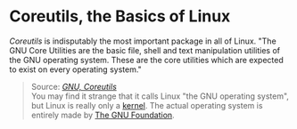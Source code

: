 # Coreutils, the Basics of Linux
_Coreutils_ is indisputably the most important package in all of Linux. "The GNU Core Utilities are the basic file, shell and text manipulation utilities of 
the GNU operating system. These are the core utilities which are expected to exist on every operating system."
> Source: [_GNU, Coreutils_](https://www.gnu.org/software/coreutils/) <br />
> You may find it strange that it calls Linux "the GNU operating system", but Linux is really only a [kernel](https://en.wikipedia.org/wiki/Kernel_(operating_system)). The actual operating system is entirely made by [The GNU Foundation](https://www.gnu.org/doc/doc.html).

